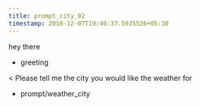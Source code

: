 ```yaml
---
title: prompt_city_02
timestamp: 2016-12-07T19:46:37.5935526+05:30
---
```


hey there
* greeting

< Please tell me the city you would like the weather for
* prompt/weather_city

